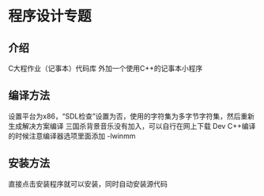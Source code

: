 # 程序设计专题

## 介绍
C大程作业（记事本）代码库
外加一个使用C++的记事本小程序

## 编译方法
设置平台为x86，“SDL检查”设置为否，使用的字符集为多字节字符集，然后重新生成解决方案编译
三国杀背景音乐没有加入，可以自行在网上下载
Dev C++编译的时候注意编译器选项里面添加 -lwinmm

## 安装方法
直接点击安装程序就可以安装，同时自动安装源代码
